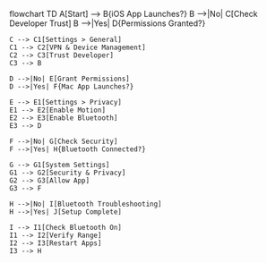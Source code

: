 flowchart TD
    A[Start] --> B{iOS App Launches?}
    B -->|No| C[Check Developer Trust]
    B -->|Yes| D{Permissions Granted?}
    
    C --> C1[Settings > General]
    C1 --> C2[VPN & Device Management]
    C2 --> C3[Trust Developer]
    C3 --> B
    
    D -->|No| E[Grant Permissions]
    D -->|Yes| F{Mac App Launches?}
    
    E --> E1[Settings > Privacy]
    E1 --> E2[Enable Motion]
    E2 --> E3[Enable Bluetooth]
    E3 --> D
    
    F -->|No| G[Check Security]
    F -->|Yes| H{Bluetooth Connected?}
    
    G --> G1[System Settings]
    G1 --> G2[Security & Privacy]
    G2 --> G3[Allow App]
    G3 --> F
    
    H -->|No| I[Bluetooth Troubleshooting]
    H -->|Yes| J[Setup Complete]
    
    I --> I1[Check Bluetooth On]
    I1 --> I2[Verify Range]
    I2 --> I3[Restart Apps]
    I3 --> H 